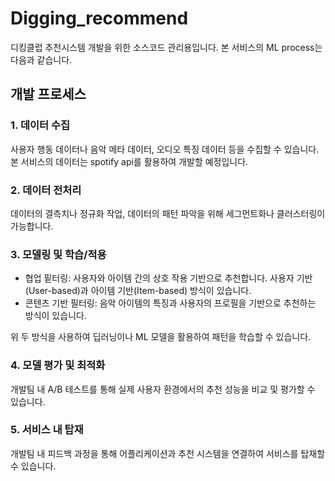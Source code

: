 # Digging_recommend
디킹클럽 추천시스템 개발을 위한 소스코드 관리용입니다.
본 서비스의 ML process는 다음과 같습니다.

## 개발 프로세스
### 1. 데이터 수집
사용자 행동 데이터나 음악 메타 데이터, 오디오 특징 데이터 등을 수집할 수 있습니다. 본 서비스의 데이터는 spotify api를 활용하여 개발할 예정입니다.
### 2. 데이터 전처리
데이터의 결측치나 정규화 작업, 데이터의 패턴 파악을 위해 세그먼트화나 클러스터링이 가능합니다.
### 3. 모델링 및 학습/적용
* 협업 핕터링: 사용자와 아이템 간의 상호 작용 기반으로 추천합니다. 사용자 기반(User-based)과 아이템 기반(Item-based) 방식이 있습니다.
* 콘텐츠 기반 필터링: 음악 아이템의 특징과 사용자의 프로필을 기반으로 추천하는 방식이 있습니다.

위 두 방식을 사용하여 딥러닝이나 ML 모델을 활용하여 패턴을 학습할 수 있습니다.
### 4. 모델 평가 및 최적화
개발팀 내 A/B 테스트를 통해 실제 사용자 환경에서의 추천 성능을 비교 및 평가할 수 있습니다.
### 5. 서비스 내 탑재
개발팀 내 피드백 과정을 통해 어플리케이션과 추천 시스템을 연결하여 서비스를 탑재할 수 있습니다.

## 
